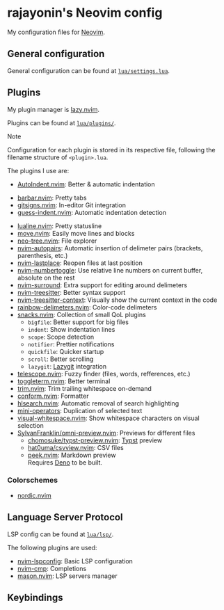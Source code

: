 # rajayonin's Neovim config
My configuration files for [Neovim](https://neovim.io/).



## General configuration
General configuration can be found at [`lua/settings.lua`](.config/nvim/lua/settings.lua).

<!-- TODO -->


## Plugins
My plugin manager is [lazy.nvim](https://github.com/folke/lazy.nvim).

Plugins can be found at [`lua/plugins/`](.config/nvim/lua/plugins/).

> [!NOTE]
> Configuration for each plugin is stored in its respective file, following the filename structure of `<plugin>.lua`.

The plugins I use are:
- [AutoIndent.nvim](https://github.com/VidocqH/auto-indent.nvim): Better & automatic indentation
<!-- - [Comment.nvim](https://github.com/numToStr/Comment.nvim): Enable quick commenting in/out lines (replaced by Neovim's comment implementation) -->
- [barbar.nvim](https://github.com/romgrk/barbar.nvim): Pretty tabs
- [gitsigns.nvim](https://github.com/lewis6991/gitsigns.nvim): In-editor Git integration
- [guess-indent.nvim](https://github.com/NMAC427/guess-indent.nvim): Automatic indentation detection
<!-- - [indent-blankline.nvim](https://github.com/lukas-reineke/indent-blankline.nvim): Indentation guides (replaced by snacks.nvim) -->
- [lualine.nvim](https://github.com/nvim-lualine/lualine.nvim): Pretty statusline
- [move.nvim](https://github.com/fedepujol/move.nvim): Easily move lines and blocks
- [neo-tree.nvim](https://github.com/nvim-neo-tree/neo-tree.nvim): File explorer
- [nvim-autopairs](https://github.com/windwp/nvim-autopairs): Automatic insertion of delimeter pairs (brackets, parenthesis, etc.)
- [nvim-lastplace](https://github.com/mrcjkb/nvim-lastplace): Reopen files at last position
- [nvim-numbertoggle](https://github.com/sitiom/nvim-numbertoggle): Use relative line numbers on current buffer, absolute on the rest
- [nvim-surround](https://github.com/kylechui/nvim-surround): Extra support for editing around delimeters
- [nvim-treesitter](https://github.com/nvim-treesitter/nvim-treesitter): Better syntax support
- [nvim-treesitter-context](https://github.com/nvim-treesitter/nvim-treesitter-context): Visually show the current context in the code
- [rainbow-delimeters.nvim](https://github.com/HiPhish/rainbow-delimiters.nvim): Color-code delimeters
- [snacks.nvim](https://github.com/folke/snacks.nvim): Collection of small QoL plugins
  - `bigfile`: Better support for big files
  - `indent`: Show indentation lines
  - `scope`: Scope detection
  - `notifier`: Prettier notifications
  - `quickfile`: Quicker startup
  - `scroll`: Better scrolling
  <!-- - `words`: LSP references navigation -->
  - `lazygit`: [Lazygit](https://github.com/jesseduffield/lazygit) integration
- [telescope.nvim](https://github.com/nvim-telescope/telescope.nvim): Fuzzy finder (files, words, refferences, etc.)
- [toggleterm.nvim](https://github.com/akinsho/toggleterm.nvim): Better terminal
- [trim.nvim](https://github.com/cappyzawa/trim.nvim): Trim trailing whitespace on-demand
- [conform.nvim](https://github.com/stevearc/conform.nvim): Formatter
- [hlsearch.nvim](https://github.com/nvimdev/hlsearch.nvim): Automatic removal of search highlighting
- [mini-operators](https://github.com/echasnovski/mini.nvim/blob/main/readmes/mini-operators.md): Duplication of selected text
- [visual-whitespace.nvim](https://github.com/mcauley-penney/visual-whitespace.nvim): Show whitespace characters on visual selection
- [SylvanFranklin/omni-preview.nvim](https://github.com/SylvanFranklin/omni-preview.nvim): Previews for different files
  - [chomosuke/typst-preview.nvim](https://github.com/chomosuke/typst-preview.nvim): [Typst](https://typst.app) preview  
  - [hat0uma/csvview.nvim](https://github.com/hat0uma/csvview.nvim): CSV files
  - [peek.nvim](https://github.com/https://github.com/toppair/peek.nvim): Markdown preview  
    Requires [Deno](https://deno.com/) to be built.

<!-- TODO: categorize -->


### Colorschemes
- [nordic.nvim](https://github.com/AlexvZyl/nordic.nvim)
<!-- - [onenord.nvim](https://github.com/rmehri01/onenord.nvim) -->


## Language Server Protocol
LSP config can be found at [`lua/lsp/`](.config/nvim/lua/lsp/).

The following plugins are used:
- [nvim-lspconfig](https://github.com/neovim/nvim-lspconfig): Basic LSP configuration
- [nvim-cmp](https://github.com/hrsh7th/nvim-cmp): Completions
- [mason.nvim](https://github.com/williamboman/mason-lspconfig.nvim): LSP servers manager



<!--## Autocommands ([`lua/autocmd.lua`](.config/nvim/lua/autocmd.lua))-->


## Keybindings

<!-- TODO -->
